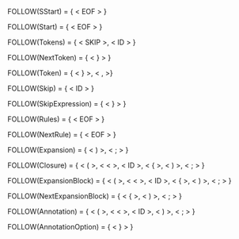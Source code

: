 FOLLOW(SStart) = { < EOF > }

FOLLOW(Start) = { < EOF > }

FOLLOW(Tokens) = { < SKIP >, < ID > }

FOLLOW(NextToken) = { < } > }

FOLLOW(Token) = { < } >, < , >}

FOLLOW(Skip) = { < ID > }

FOLLOW(SkipExpression) = { < } > }

FOLLOW(Rules) = { < EOF > }

FOLLOW(NextRule) = { < EOF > }

FOLLOW(Expansion) = { < ) >, < ; > }

FOLLOW(Closure) = { < ( >, < < >, < ID >, < { >, < ) >, < ; > }

FOLLOW(ExpansionBlock) = { < ( >, < < >, < ID >, < { >, < ) >, < ; > }

FOLLOW(NextExpansionBlock) = { < { >, < ) >, < ; > }

FOLLOW(Annotation) = { < ( >, < < >, < ID >, < ) >, < ; > }

FOLLOW(AnnotationOption) = { < } > }